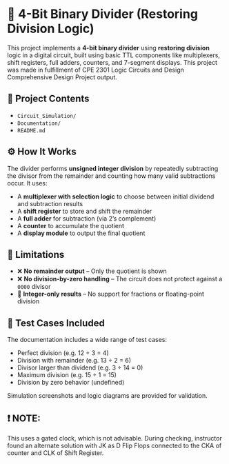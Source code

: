 # 🔢 4-Bit Binary Divider (Restoring Division Logic)

This project implements a **4-bit binary divider** using **restoring division** logic in a digital circuit, built using basic TTL components like multiplexers, shift registers, full adders, counters, and 7-segment displays.
This project was made in fulfillment of CPE 2301 Logic Circuits and Design Comprehensive Design Project output. 

## 📂 Project Contents

- `Circuit_Simulation/`
- `Documentation/`
- `README.md`

## ⚙️ How It Works

The divider performs **unsigned integer division** by repeatedly subtracting the divisor from the remainder and counting how many valid subtractions occur. It uses:
- A **multiplexer with selection logic** to choose between initial dividend and subtraction results
- A **shift register** to store and shift the remainder
- A **full adder** for subtraction (via 2’s complement)
- A **counter** to accumulate the quotient
- A **display module** to output the final quotient

## 📌 Limitations

- ❌ **No remainder output** – Only the quotient is shown  
- ❌ **No division-by-zero handling** – The circuit does not protect against a `0000` divisor  
- 🔢 **Integer-only results** – No support for fractions or floating-point division  

## 🧪 Test Cases Included

The documentation includes a wide range of test cases:
- Perfect division (e.g. 12 ÷ 3 = 4)
- Division with remainder (e.g. 13 ÷ 2 = 6)
- Divisor larger than dividend (e.g. 3 ÷ 14 = 0)
- Maximum division (e.g. 15 ÷ 1 = 15)
- Division by zero behavior (undefined)

Simulation screenshots and logic diagrams are provided for validation.

## ❗ NOTE: 

This uses a gated clock, which is not advisable. During checking, instructor found an alternate solution with JK as D Flip Flops connected to the CKA of counter and CLK of Shift Register.
